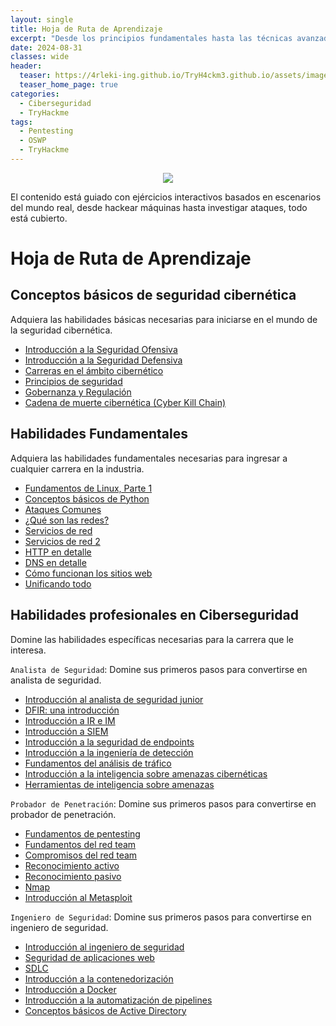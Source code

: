```yaml
---
layout: single
title: Hoja de Ruta de Aprendizaje
excerpt: "Desde los principios fundamentales hasta las técnicas avanzadas, esta hoja de ruta proporciona pasos claros y recursos esenciales para ayudarle a desarrollar un conjunto sólido de habilidades."
date: 2024-08-31
classes: wide
header:
  teaser: https://4rleki-ing.github.io/TryH4ckm3.github.io/assets/images/Ruta-Aprendizaje/Portada.jpg
  teaser_home_page: true
categories:
  - Ciberseguridad
  - TryHackme
tags:
  - Pentesting
  - OSWP
  - TryHackme
---
```


<p align="center">
<img src="https://4rleki-ing.github.io/TryH4ckm3.github.io/assets/images/Ruta-Aprendizaje/Aprende.png">
</p>

El contenido está guiado con ejércicios interactivos basados en escenarios del mundo real, desde hackear máquinas hasta investigar ataques, todo está cubierto.

# Hoja de Ruta de Aprendizaje
## Conceptos básicos de seguridad cibernética
Adquiera las habilidades básicas necesarias para iniciarse en el mundo de la seguridad cibernética.

- [Introducción a la Seguridad Ofensiva](https://4rleki-ing.github.io/TryH4ckm3.github.io/Introduccion-Seguridad-Ofensiva/)
- [Introducción a la Seguridad Defensiva]()
- [Carreras en el ámbito cibernético]()
- [Principios de seguridad]()
- [Gobernanza y Regulación]()
- [Cadena de muerte cibernética (Cyber Kill Chain)]()

## Habilidades Fundamentales
Adquiera las habilidades fundamentales necesarias para ingresar a cualquier carrera en la industria.

- [Fundamentos de Linux, Parte 1]()
- [Conceptos básicos de Python]()
- [Ataques Comunes]()
- [¿Qué son las redes?]()
- [Servicios de red]()
- [Servicios de red 2]()
- [HTTP en detalle]()
- [DNS en detalle]()
- [Cómo funcionan los sitios web]()
- [Unificando todo]()

## Habilidades profesionales en Ciberseguridad
Domine las habilidades específicas necesarias para la carrera que le interesa.

`Analista de Seguridad`: Domine sus primeros pasos para convertirse en analista de seguridad.

- [Introducción al analista de seguridad junior]()
- [DFIR: una introducción]()
- [Introducción a IR e IM]()
- [Introducción a SIEM]()
- [Introducción a la seguridad de endpoints]()
- [Introducción a la ingeniería de detección]()
- [Fundamentos del análisis de tráfico]()
- [Introducción a la inteligencia sobre amenazas cibernéticas]()
- [Herramientas de inteligencia sobre amenazas]()

`Probador de Penetración`: Domine sus primeros pasos para convertirse en probador de penetración.

- [Fundamentos de pentesting]()
- [Fundamentos del red team]()
- [Compromisos del red team]()
- [Reconocimiento activo]()
- [Reconocimiento pasivo]()
- [Nmap]()
- [Introducción al Metasploit]()

`Ingeniero de Seguridad`: Domine sus primeros pasos para convertirse en ingeniero de seguridad.

- [Introducción al ingeniero de seguridad]()
- [Seguridad de aplicaciones web]()
- [SDLC]()
- [Introducción a la contenedorización]()
- [Introducción a Docker]()
- [Introducción a la automatización de pipelines]()
- [Conceptos básicos de Active Directory]()